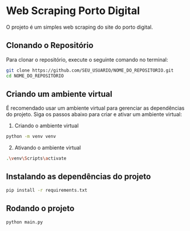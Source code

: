 # Web Scraping Porto Digital

O projeto é um simples web scraping do site do porto digital.

## Clonando o Repositório

Para clonar o repositório, execute o seguinte comando no terminal:

```bash
git clone https://github.com/SEU_USUARIO/NOME_DO_REPOSITORIO.git
cd NOME_DO_REPOSITORIO
```

## Criando um ambiente virtual

É recomendado usar um ambiente virtual para gerenciar as dependências do projeto. Siga os passos abaixo para criar e ativar um ambiente virtual:

1. Criando o ambiente virtual

```bash
python -m venv venv
```

2. Ativando o ambiente virtual

```bash
.\venv\Scripts\activate
```

## Instalando as dependências do projeto

```bash
pip install -r requirements.txt
```

## Rodando o projeto

```bash
python main.py
```
